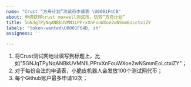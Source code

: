 ```yaml
---
name: "Crust “方舟计划”测试币申请表 \U0001F4CB"
about: 申请获得crust maxwell测试币，玩转“方舟计划”
title: 5GNJqTPyNqANBkUVMN1LPPrxXnFouWXoe2wNSmmEoLctxiZY
labels: "token-wanted\U0001F64B, zh"
assignees: ''

---
```


1. 将Crust测试网地址填写到标题上，比如"5GNJqTPyNqANBkUVMN1LPPrxXnFouWXoe2wNSmmEoLctxiZY"；
2. 对于每份合法的申请表，小脆皮机器人会发放100个测试网代币；
3. 每个Github账户最多申请10次；
